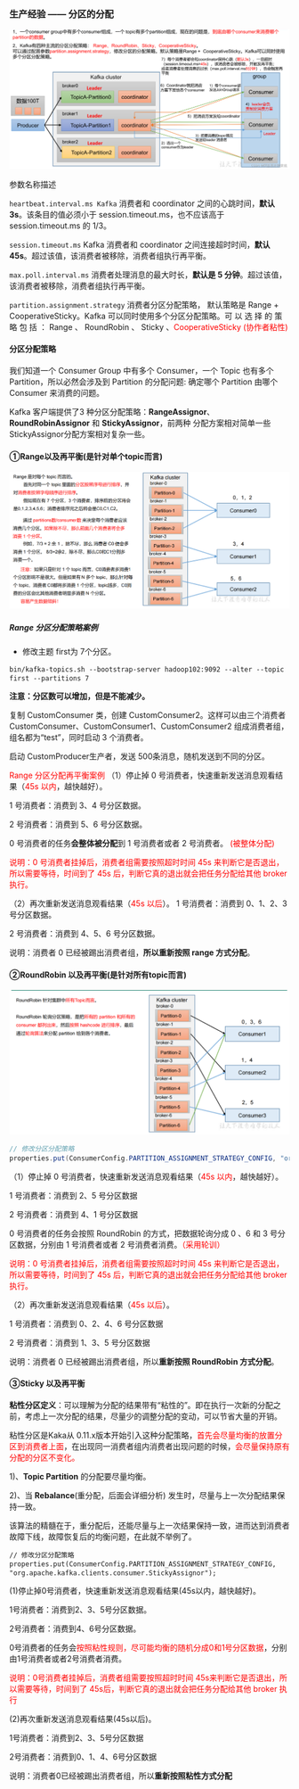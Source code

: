 ### 生产经验 —— 分区的分配

![](images/10.分区的分配.png)

参数名称描述

`heartbeat.interval.ms Kafka` 消费者和 coordinator 之间的心跳时间，**默认 3s**。该条目的值必须小于 session.timeout.ms，也不应该高于session.timeout.ms 的 1/3。

`session.timeout.ms` Kafka 消费者和 coordinator 之间连接超时时间，**默认 45s**。超过该值，该消费者被移除，消费者组执行再平衡。

`max.poll.interval.ms` 消费者处理消息的最大时长，**默认是 5 分钟**。超过该值，该消费者被移除，消费者组执行再平衡。

`partition.assignment.strategy` 消费者分区分配策略， 默认策略是 Range + CooperativeSticky。Kafka 可以同时使用多个分区分配策略。可 以 选 择 的 策 略 包 括 ： Range 、 RoundRobin 、 Sticky 、<font color = 'red'>CooperativeSticky (协作者粘性)</font>

#### 分区分配策略

我们知道一个 Consumer Group 中有多个 Consumer，一个 Topic 也有多个 Partition，所以必然会涉及到 Partition 的分配问题: 确定哪个 Partition 由哪个 Consumer 来消费的问题。

Kafka 客户端提供了3 种分区分配策略：**RangeAssignor**、**RoundRobinAssignor** 和 **StickyAssignor**，前两种 分配方案相对简单一些StickyAssignor分配方案相对复杂一些。

#### ①Range以及再平衡(是针对单个topic而言)

![](images/11.Range再平衡.png)

##### Range 分区分配策略案例

- 修改主题 first为 7个分区。

```shell
bin/kafka-topics.sh --bootstrap-server hadoop102:9092 --alter --topic first --partitions 7
```

**注意：分区数可以增加，但是不能减少。**

复制 CustomConsumer 类，创建 CustomConsumer2。这样可以由三个消费者
CustomConsumer、CustomConsumer1、CustomConsumer2 组成消费者组，组名都为“test”，同时启动 3 个消费者。

启动 CustomProducer生产者，发送 500条消息，随机发送到不同的分区。

<font color = 'red'>Range 分区分配再平衡案例</font>
（1）停止掉 0 号消费者，快速重新发送消息观看结果（<font color = 'red'>45s 以内</font>，越快越好）。

1 号消费者：消费到 3、4 号分区数据。

2 号消费者：消费到 5、6 号分区数据。

0 号消费者的任务**会整体被分配**到 1 号消费者或者 2 号消费者。<font color = 'red'> (被整体分配)</font>

<font color = 'red'>说明：0 号消费者挂掉后，消费者组需要按照超时时间 45s 来判断它是否退出，所以需要等待，时间到了 45s 后，判断它真的退出就会把任务分配给其他 broker 执行。</font>

（2）再次重新发送消息观看结果（<font color = 'red'>45s 以后</font>）。
1 号消费者：消费到 0、1、2、3 号分区数据。

2 号消费者：消费到 4、5、6 号分区数据。

说明：消费者 0 已经被踢出消费者组，**所以重新按照 range 方式分配**。

#### ②RoundRobin 以及再平衡(是针对所有topic而言)

![](images/12.RoundRobin再平衡.png)

```java
// 修改分区分配策略
properties.put(ConsumerConfig.PARTITION_ASSIGNMENT_STRATEGY_CONFIG, "org.apache.kafka.clients.consumer.RoundRobinAssignor");
```

（1）停止掉 0 号消费者，快速重新发送消息观看结果（<font color = 'red'>45s 以内</font>，越快越好）。

1 号消费者：消费到 2、5 号分区数据

2 号消费者：消费到 4、1 号分区数据

0 号消费者的任务会按照 RoundRobin 的方式，把数据轮询分成 0 、6 和 3 号分区数据，分别由 1 号消费者或者 2 号消费者消费。<font color = 'red'>（采用轮训）</font>

<font color = 'red'>说明：0 号消费者挂掉后，消费者组需要按照超时时间 45s 来判断它是否退出，所以需要等待，时间到了 45s 后，判断它真的退出就会把任务分配给其他 broker 执行。</font>

（2）再次重新发送消息观看结果（<font color = 'red'>45s 以后</font>）。

1 号消费者：消费到 0、2、4、6 号分区数据

2 号消费者：消费到 1、3、5 号分区数据

说明：消费者 0 已经被踢出消费者组，所以**重新按照 RoundRobin 方式分配**。

#### ③Sticky 以及再平衡

**粘性分区定义**：可以理解为分配的结果带有“粘性的”。即在执行一次新的分配之前，考虑上一次分配的结果，尽量少的调整分配的变动，可以节省大量的开销。

粘性分区是Kaka从 0.11.x版本开始引入这种分配策略，<font color = 'red'>首先会尽量均衡的放置分区到消费者上面</font>，在出现同一消费者组内消费者出现问题的时候，<font color = 'red'>会尽量保持原有分配的分区不变化。</font>

1)、**Topic Partition** 的分配要尽量均衡。

2)、当 **Rebalance**(重分配，后面会详细分析) 发生时，尽量与上一次分配结果保持一致。

该算法的精髓在于，重分配后，还能尽量与上一次结果保持一致，进而达到消费者故障下线，故障恢复后的均衡问题，在此就不举例了。

```shell
// 修改分区分配策略
properties.put(ConsumerConfig.PARTITION_ASSIGNMENT_STRATEGY_CONFIG, "org.apache.kafka.clients.consumer.StickyAssignor");
```

(1)停止掉0号消费者，快速重新发送消息观看结果(45s以内，越快越好)。

1号消费者：消费到2、3、5号分区数据。

2号消费者：消费到4、6号分区数据。

0号消费者的任务会<font color = 'red'>按照粘性规则，尽可能均衡的随机分成0和1号分区数据</font>，分别由1号消费者或者2号消费者消费。

<font color = 'red'>说明：0号消费者挂掉后，消费者组需要按照超时时间 45s来判断它是否退出，所以需要等待，时间到了 45s后，判断它真的退出就会把任务分配给其他 broker 执行</font>

(2)再次重新发送消息观看结果(45s以后)。

1号消费者：消费到2、3、5号分区数据

2号消费者：消费到0、1、4、6号分区数据

说明：消费者0已经被踢出消费者组，所以**重新按照粘性方式分配**







